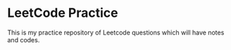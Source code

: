 # LeetCode Practice

This is my practice repository of Leetcode questions which will have notes and codes. 
